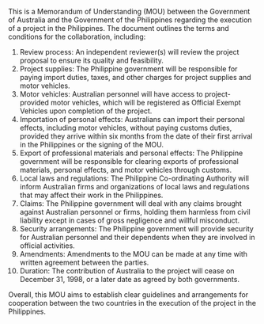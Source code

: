 This is a Memorandum of Understanding (MOU) between the Government of Australia and the Government of the Philippines regarding the execution of a project in the Philippines. The document outlines the terms and conditions for the collaboration, including:

1. Review process: An independent reviewer(s) will review the project proposal to ensure its quality and feasibility.
2. Project supplies: The Philippine government will be responsible for paying import duties, taxes, and other charges for project supplies and motor vehicles.
3. Motor vehicles: Australian personnel will have access to project-provided motor vehicles, which will be registered as Official Exempt Vehicles upon completion of the project.
4. Importation of personal effects: Australians can import their personal effects, including motor vehicles, without paying customs duties, provided they arrive within six months from the date of their first arrival in the Philippines or the signing of the MOU.
5. Export of professional materials and personal effects: The Philippine government will be responsible for clearing exports of professional materials, personal effects, and motor vehicles through customs.
6. Local laws and regulations: The Philippine Co-ordinating Authority will inform Australian firms and organizations of local laws and regulations that may affect their work in the Philippines.
7. Claims: The Philippine government will deal with any claims brought against Australian personnel or firms, holding them harmless from civil liability except in cases of gross negligence and willful misconduct.
8. Security arrangements: The Philippine government will provide security for Australian personnel and their dependents when they are involved in official activities.
9. Amendments: Amendments to the MOU can be made at any time with written agreement between the parties.
10. Duration: The contribution of Australia to the project will cease on December 31, 1998, or a later date as agreed by both governments.

Overall, this MOU aims to establish clear guidelines and arrangements for cooperation between the two countries in the execution of the project in the Philippines.